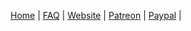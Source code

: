[Home](https://github.com/the-expanse/SideQuest/wiki) |
[FAQ](https://github.com/the-expanse/SideQuest/wiki) |
[Website](https://github.com/the-expanse/SideQuest/wiki) |
[Patreon](https://github.com/the-expanse/SideQuest/wiki) |
[Paypal](https://github.com/the-expanse/SideQuest/wiki) |